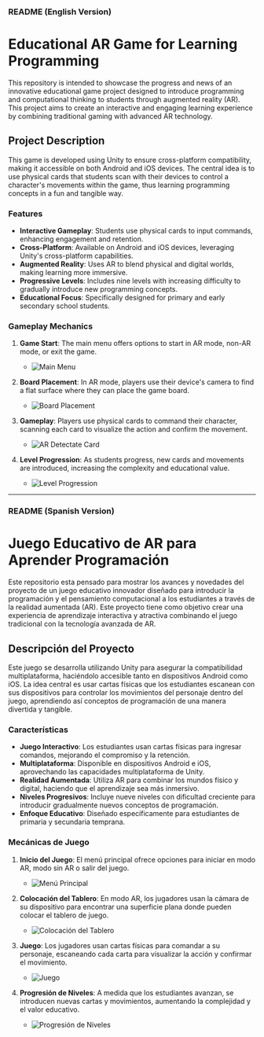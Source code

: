### README (English Version)

# Educational AR Game for Learning Programming

This repository is intended to showcase the progress and news of an innovative educational game project designed to introduce programming and computational thinking to students through augmented reality (AR). This project aims to create an interactive and engaging learning experience by combining traditional gaming with advanced AR technology.

## Project Description

This game is developed using Unity to ensure cross-platform compatibility, making it accessible on both Android and iOS devices. The central idea is to use physical cards that students scan with their devices to control a character's movements within the game, thus learning programming concepts in a fun and tangible way.

### Features

- **Interactive Gameplay**: Students use physical cards to input commands, enhancing engagement and retention.
- **Cross-Platform**: Available on Android and iOS devices, leveraging Unity's cross-platform capabilities.
- **Augmented Reality**: Uses AR to blend physical and digital worlds, making learning more immersive.
- **Progressive Levels**: Includes nine levels with increasing difficulty to gradually introduce new programming concepts.
- **Educational Focus**: Specifically designed for primary and early secondary school students.

### Gameplay Mechanics

1. **Game Start**: The main menu offers options to start in AR mode, non-AR mode, or exit the game.

   - ![Main Menu](readmeImages/menuInicial.png)

2. **Board Placement**: In AR mode, players use their device's camera to find a flat surface where they can place the game board.

   - ![Board Placement](readmeImages/cartasfisicasRot.png)

3. **Gameplay**: Players use physical cards to command their character, scanning each card to visualize the action and confirm the movement.

   - ![AR Detectate Card](readmeImages/detectateCard.png)

4. **Level Progression**: As students progress, new cards and movements are introduced, increasing the complexity and educational value.
   - ![Level Progression](readmeImages/levelone.png)

---

### README (Spanish Version)

# Juego Educativo de AR para Aprender Programación

Este repositorio esta pensado para mostrar los avances y novedades del proyecto de un juego educativo innovador diseñado para introducir la programación y el pensamiento computacional a los estudiantes a través de la realidad aumentada (AR). Este proyecto tiene como objetivo crear una experiencia de aprendizaje interactiva y atractiva combinando el juego tradicional con la tecnología avanzada de AR.

## Descripción del Proyecto

Este juego se desarrolla utilizando Unity para asegurar la compatibilidad multiplataforma, haciéndolo accesible tanto en dispositivos Android como iOS. La idea central es usar cartas físicas que los estudiantes escanean con sus dispositivos para controlar los movimientos del personaje dentro del juego, aprendiendo así conceptos de programación de una manera divertida y tangible.

### Características

- **Juego Interactivo**: Los estudiantes usan cartas físicas para ingresar comandos, mejorando el compromiso y la retención.
- **Multiplataforma**: Disponible en dispositivos Android e iOS, aprovechando las capacidades multiplataforma de Unity.
- **Realidad Aumentada**: Utiliza AR para combinar los mundos físico y digital, haciendo que el aprendizaje sea más inmersivo.
- **Niveles Progresivos**: Incluye nueve niveles con dificultad creciente para introducir gradualmente nuevos conceptos de programación.
- **Enfoque Educativo**: Diseñado específicamente para estudiantes de primaria y secundaria temprana.

### Mecánicas de Juego

1. **Inicio del Juego**: El menú principal ofrece opciones para iniciar en modo AR, modo sin AR o salir del juego.

   - ![Menú Principal](readmeImages/menuInicial.png)

2. **Colocación del Tablero**: En modo AR, los jugadores usan la cámara de su dispositivo para encontrar una superficie plana donde pueden colocar el tablero de juego.

   - ![Colocación del Tablero](readmeImages/cartasfisicasRot.png)

3. **Juego**: Los jugadores usan cartas físicas para comandar a su personaje, escaneando cada carta para visualizar la acción y confirmar el movimiento.

   - ![Juego](readmeImages/detectateCard.png)

4. **Progresión de Niveles**: A medida que los estudiantes avanzan, se introducen nuevas cartas y movimientos, aumentando la complejidad y el valor educativo.
   - ![Progresión de Niveles](readmeImages/levelone.png)
